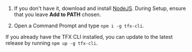 1. If you don't have it, download and install [NodeJS](https://nodejs.org). During Setup, ensure that you leave **Add to PATH** chosen.

2. Open a Command Prompt and type `npm i -g tfx-cli`.

If you already have the TFX CLI installed, you can update to the latest release by running `npm up -g tfx-cli`.